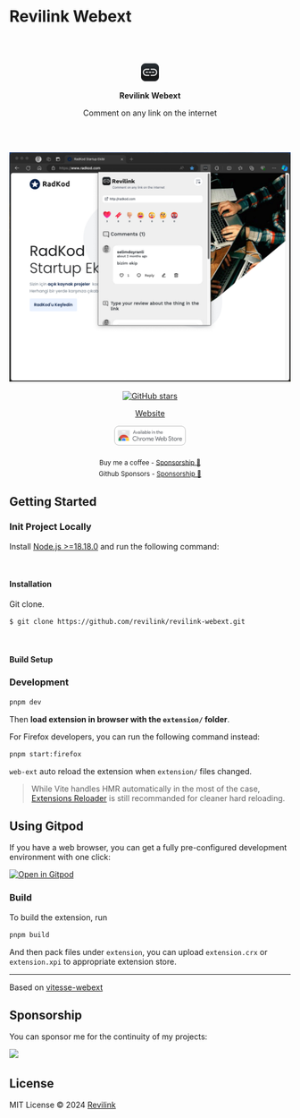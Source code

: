 # Revilink Webext

<br>

<br>
<p align="center">
<a href="https://revilink.io" target="_blank">
<img src="./src/assets/icon/favicon-32x32.png" alt="Revilink Webext" />
</a>
</p>

<p align="center">
<b>Revilink Webext</b>
</p>

<p align="center">
Comment on any link on the internet
</p>

<br>

<br>
<p align="center">
<img src="./src/assets/revilink-webext-ss.jpg" width="576" height="auto" alt="Revilink Webext" />
</p>

<p align="center">
<a href="https://github.com/revilink/revilink-webext" target="__blank"><img alt="GitHub stars" src="https://img.shields.io/github/stars/revilink/revilink-webext?style=social"></a>
</p>

<p align="center">
  <a href="https://revilink.io" target="_blank">Website</a>
</p>

<p align="center">
  <a href="https://chrome.google.com/webstore/detail/nliahkpjhgbbfgdlhanfcemeckbpbffd" target="_blank">
    <img src="./src/assets/chrome-store-badge.png" width="128" height="auto" alt="Revilink Webext Chrome Web Store" />
  </a>
</p>

<div align="center">
<sub>Buy me a coffee - <a href="https://www.buymeacoffee.com/selimdoyranli">Sponsorship 💖</a></sub><br>
<sub>Github Sponsors - <a href="https://github.com/sponsors/selimdoyranli">Sponsorship 💖</a></sub><br>
</div>

## Getting Started

### Init Project Locally

Install [Node.js >=18.18.0](https://nodejs.org/) and run the following command:

&nbsp;

#### Installation

Git clone.

```bash
$ git clone https://github.com/revilink/revilink-webext.git
```

&nbsp;

#### Build Setup

### Development

```bash
pnpm dev
```

Then **load extension in browser with the `extension/` folder**.

For Firefox developers, you can run the following command instead:

```bash
pnpm start:firefox
```

`web-ext` auto reload the extension when `extension/` files changed.

> While Vite handles HMR automatically in the most of the case, [Extensions Reloader](https://chrome.google.com/webstore/detail/fimgfedafeadlieiabdeeaodndnlbhid) is still recommanded for cleaner hard reloading.

## Using Gitpod

If you have a web browser, you can get a fully pre-configured development environment with one click:

[![Open in Gitpod](https://gitpod.io/button/open-in-gitpod.svg)](https://gitpod.io/#https://github.com/revilink/revilink-webext)

### Build

To build the extension, run

```bash
pnpm build
```

And then pack files under `extension`, you can upload `extension.crx` or `extension.xpi` to appropriate extension store.

---

Based on <a href="https://github.com/antfu-collective/vitesse-webext">vitesse-webext</a>

## Sponsorship

You can sponsor me for the continuity of my projects:

<p align="left">
  <a href="https://buymeacoffee.com/selimdoyranli">
    <img src='https://www.buymeacoffee.com/assets/img/custom_images/yellow_img.png'/>
  </a>
</p>

## License

MIT License © 2024 [Revilink](https://github.com/revilink/revilink-webext)
